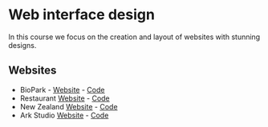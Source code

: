 # Web interface design

In this course we focus on the creation and layout of websites with stunning designs.

## Websites

- BioPark - [Website](https://servidor.jmcampos.dev/DIWEB/Practice02-BioParc/) - [Code](https://github.com/jmcamposdev/2DAW/tree/main/DIWEB/Practice02-BioParc)
- Restaurant [Website](https://servidor.jmcampos.dev/DIWEB/Practice03-Restaurant/) - [Code](https://github.com/jmcamposdev/2DAW/tree/main/DIWEB/Practice03-Restaurant)
- New Zealand [Website](https://servidor.jmcampos.dev/DIWEB/Practice04-NewZealand/) - [Code](https://github.com/jmcamposdev/2DAW/tree/main/DIWEB/Practice04-NewZealand)
- Ark Studio [Website](https://servidor.jmcampos.dev/DIWEB/Practice05-ArkStudio/) - [Code](https://github.com/jmcamposdev/2DAW/tree/main/DIWEB/Practice05-ArkStudio)